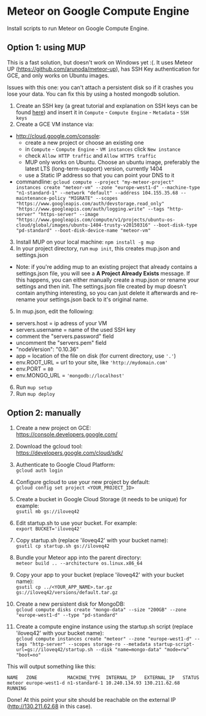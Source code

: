 # Meteor on Google Compute Engine
Install scripts to run Meteor on Google Compute Engine.

## Option 1: using MUP
This is a fast solution, but doesn't work on Windows yet :(. It uses Meteor UP (https://github.com/arunoda/meteor-up), has SSH Key authentication for GCE, and only works on Ubuntu images.

Issues with this one: you can't attach a persistent disk so if it crashes you lose your data. You can fix this by using a hosted mongodb solution.

1. Create an SSH key (a great tutorial and explanation on SSH keys can be found [here](https://www.digitalocean.com/community/tutorials/how-to-set-up-ssh-keys--2)) and insert it in `Compute` - `Compute Engine` - `Metadata` - `SSH keys`
2. Create a GCE VM instance via:
  - http://cloud.google.com/console:
    + create a new project or choose an existing one
    + in `Compute` - `Compute Engine` - `VM instances` click `New instance`
    + check `Allow HTTP traffic` and `Allow HTTPS traffic`
    + MUP only works on Ubuntu. Choose an ubuntu image, preferably the latest LTS (long-term-support) version, currently 1404
    + use a Static IP address so that you can point your DNS to it
  - commandline: `gcloud compute --project "my-meteor-project" instances create "meteor-vm" --zone "europe-west1-d" --machine-type "n1-standard-1" --network "default" --address 104.155.35.68 --maintenance-policy "MIGRATE" --scopes "https://www.googleapis.com/auth/devstorage.read_only" "https://www.googleapis.com/auth/logging.write" --tags "http-server" "https-server" --image "https://www.googleapis.com/compute/v1/projects/ubuntu-os-cloud/global/images/ubuntu-1404-trusty-v20150316" --boot-disk-type "pd-standard" --boot-disk-device-name "meteor-vm"`
3. Install MUP on your local machine: `npm install -g mup`
4. In your project directory, run `mup init`, this creates mup.json and settings.json 
  * Note: if you're adding mup to an existing project that already contains a settings.json file, you will see a __A Project Already Exists__ message. If this happens, you can either manually create a mup.json or rename your settings and then init. The settings.json file created by mup doesn't contain anything interesting, so you can just delete it afterwards and re-rename your settings.json back to it's original name.
5. In mup.json, edit the following:
  - servers.host = ip adress of your VM
  - servers.username = name of the used SSH key
  - comment the "servers.password" field
  - uncomment the "servers.pem" field
  - "nodeVersion": "0.10.36"
  - app = location of the file on disk (for current directory, use `'.'`)
  - env.ROOT_URL = url to your site, like `'http://mydomain.com'`
  - env.PORT = `80`
  - env.MONGO_URL = `'mongodb://localhost'`
6. Run `mup setup`
7. Run `mup deploy`


## Option 2: manually 
1. Create a new project on GCE:  
   https://console.developers.google.com/

2. Download the gcloud tool:  
   https://developers.google.com/cloud/sdk/

3. Authenticate to Google Cloud Platform:  
   `gcloud auth login`

4. Configure gcloud to use your new project by default:  
   `gcloud config set project <YOUR_PROJECT_ID>`

5. Create a bucket in Google Cloud Storage (it needs to be unique) for example:  
   `gsutil mb gs://iloveq42`

6. Edit startup.sh to use your bucket. For example:  
   `export BUCKET='iloveq42'`

7. Copy startup.sh (replace 'iloveq42' with your bucket name):  
   `gsutil cp startup.sh gs://iloveq42`

8. Bundle your Meteor app into the parent directory:  
   `meteor build .. --architecture os.linux.x86_64`

9. Copy your app to your bucket (replace 'iloveq42' with your bucket name):  
   `gsutil cp ../<YOUR_APP_NAME>.tar.gz gs://iloveq42/versions/default.tar.gz`

10. Create a new persistent disk for MongoDB:  
    `gcloud compute disks create "mongo-data" --size "200GB" --zone "europe-west1-d" --type "pd-standard"`

11. Create a compute engine instance using the startup.sh script (replace 'iloveq42' with your bucket name):  
    `gcloud compute instances create "meteor" --zone "europe-west1-d" --tags "http-server" --scopes storage-ro --metadata startup-script-url=gs://iloveq42/startup.sh --disk "name=mongo-data" "mode=rw" "boot=no"`

This will output something like this:

    NAME   ZONE           MACHINE_TYPE  INTERNAL_IP   EXTERNAL_IP   STATUS
    meteor europe-west1-d n1-standard-1 10.240.134.93 130.211.62.68 RUNNING

Done! At this point your site should be reachable on the external IP (http://130.211.62.68 in this case).


